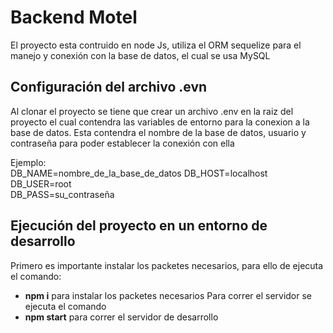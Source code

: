 # Backend Motel

El proyecto esta contruido en node Js, utiliza el ORM sequelize para el manejo y conexión con la base de datos, el cual se usa MySQL

## Configuración del archivo .evn

Al clonar el proyecto se tiene que crear un archivo .env en la raiz del proyecto el cual contendra las variables de entorno para la conexion a la base de datos. Esta contendra el nombre de la base de datos, usuario y contraseña para poder establecer la conexión con ella 

Ejemplo:  
DB_NAME=nombre_de_la_base_de_datos
DB_HOST=localhost  
DB_USER=root  
DB_PASS=su_contraseña

## Ejecución del proyecto en un entorno de desarrollo
Primero es importante instalar los packetes necesarios, para ello de ejecuta el comando:
- __npm i__ para instalar los packetes necesarios
Para correr el servidor se ejecuta el comando
- __npm start__ para correr el servidor de desarrollo
